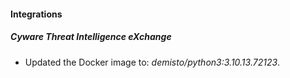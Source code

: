 #### Integrations
##### Cyware Threat Intelligence eXchange
- Updated the Docker image to: *demisto/python3:3.10.13.72123*.
